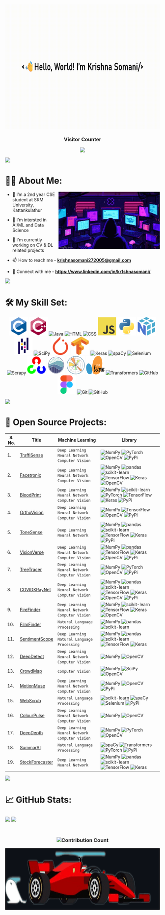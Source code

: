 <p align="center"> 
  <img align="center" src="https://github.com/kr1shnasomani/kr1shnasomani/blob/1ff733f732cabd208babf3fd59a5817b6b2c1172/GIF1.gif" width="722" height="406"/>
</p>

  <h3 align="center">Visitor Counter </h3>
<p align="center"> 
  <img src="https://profile-counter.glitch.me/kr1shnasomani/count.svg" />
</p>

<img src="https://user-images.githubusercontent.com/73097560/115834477-dbab4500-a447-11eb-908a-139a6edaec5c.gif">

# 🙋‍♂️ About Me:
<img align="right" src="https://github.com/kr1shnasomani/kr1shnasomani/blob/75ee72bac5b4ef8c4de1127e730fa867badac9f2/GIF3.gif" width="330" height="186"/>
<div align="left">  

- 🔭 I’m a 2nd year CSE student at SRM University, Kattankulathur
  
- 🤖 I'm intersted in AI/ML and Data Science

- 🌱 I'm currently working on CV & DL related projects
  
- 📫 How to reach me - **krishnasomani272005@gmail.com**
  
- 🤝 Connect with me - **https://www.linkedin.com/in/kr1shnasomani/**

<div/> 

<img src="https://user-images.githubusercontent.com/73097560/115834477-dbab4500-a447-11eb-908a-139a6edaec5c.gif">

# 🛠️ My Skill Set:
</h3>
<p align="center">
<img src="https://raw.githubusercontent.com/teamedwardforever/Readme-Generator/71f25dd8b98329b168142a6b782a107b75eab178/svg/Skills/Languages/c-original.svg" alt="C" width="60" height="60"/>
<img src="https://raw.githubusercontent.com/teamedwardforever/Readme-Generator/71f25dd8b98329b168142a6b782a107b75eab178/svg/Skills/Languages/cplusplus-original.svg" alt="CPP" width="60" height="60"/>
<img src="https://profilinator.rishav.dev/skills-assets/java-original-wordmark.svg" alt="Java" width="60" height="60"/>
<img src="https://upload.wikimedia.org/wikipedia/commons/thumb/3/38/HTML5_Badge.svg/768px-HTML5_Badge.svg.png?20110131171049" alt="HTML" width="60" height="60"/>
<img src="https://upload.wikimedia.org/wikipedia/commons/thumb/6/62/CSS3_logo.svg/2048px-CSS3_logo.svg.png" alt="CSS" width="60" height="60"/>
<img src="https://raw.githubusercontent.com/teamedwardforever/Readme-Generator/71f25dd8b98329b168142a6b782a107b75eab178/svg/Skills/Languages/javascript-original.svg" alt="JavaScript" width="60" height="60"/>
<img src="https://raw.githubusercontent.com/teamedwardforever/Readme-Generator/71f25dd8b98329b168142a6b782a107b75eab178/svg/Skills/Languages/python-original.svg" alt="Python" width="60" height="60"/>
<img src="https://github.com/devicons/devicon/raw/master/icons/numpy/numpy-original.svg" alt="NumPy" width="60" height="60" />
<img src="https://raw.githubusercontent.com/teamedwardforever/Readme-Generator/71f25dd8b98329b168142a6b782a107b75eab178/svg/Skills/ML/pandas-original.svg" alt="pandas" width="60" height="60"/>
<img src="https://upload.wikimedia.org/wikipedia/commons/b/b2/SCIPY_2.svg" alt="SciPy" width="60" height="60" />
<img src="https://raw.githubusercontent.com/teamedwardforever/Readme-Generator/71f25dd8b98329b168142a6b782a107b75eab178/svg/Skills/ML/pytorch-icon.svg" alt="Pytorch" width="60" height="60"/>
<img src="https://raw.githubusercontent.com/teamedwardforever/Readme-Generator/71f25dd8b98329b168142a6b782a107b75eab178/svg/Skills/ML/tensorflow-icon.svg" alt="Tensorflow" width="60" height="60"/>
<img src="https://profilinator.rishav.dev/skills-assets/keras.png" alt="Keras" width="60" height="60" />
<img src="https://cdn-avatars.huggingface.co/v1/production/uploads/1621946385351-60acee08af553873e6d96d0c.png" alt="spaCy" width="60" height="60" />
<img src="https://upload.wikimedia.org/wikipedia/commons/d/d5/Selenium_Logo.png" alt="Selenium" width="60" height="60"/>
<img src="https://b.thumbs.redditmedia.com/e2dMSMwIGoSHH0kHGrQk83oDxo-qy43aKJxlHKDv-ZU.png" alt="Scrapy" width="60" height="60" />
<img src="https://raw.githubusercontent.com/teamedwardforever/Readme-Generator/71f25dd8b98329b168142a6b782a107b75eab178/svg/Skills/ML/opencv-icon.svg" alt="OpenCV" width="60" height="60"/>
<img src="https://raw.githubusercontent.com/teamedwardforever/Readme-Generator/71f25dd8b98329b168142a6b782a107b75eab178/svg/Skills/ML/logo-mark-lightbg.svg" alt="seaborn" width="60" height="60"/>
<img src="https://raw.githubusercontent.com/devicons/devicon/master/icons/matplotlib/matplotlib-original.svg" alt="Matplotlib" width="60" height="60"/>
<img src="https://raw.githubusercontent.com/teamedwardforever/Readme-Generator/71f25dd8b98329b168142a6b782a107b75eab178/svg/Skills/ML/Scikit_learn_logo_small.svg" alt="scikit-learn" width="60" height="60"/>
<img src="https://huggingface.co/front/assets/huggingface_logo-noborder.svg" alt="Transformers" width="60" height="60" />
<img src="https://upload.wikimedia.org/wikipedia/commons/thumb/0/04/PyPI-Logo-notext.svg/546px-PyPI-Logo-notext.svg.png" alt="GitHub" width="60" height="60" />
<img src="https://raw.githubusercontent.com/teamedwardforever/Readme-Generator/71f25dd8b98329b168142a6b782a107b75eab178/svg/Skills/Software/figma-icon.svg" alt="Figma" width="60" height="60"/>
<img src="https://cdn3.iconfinder.com/data/icons/social-media-2169/24/social_media_social_media_logo_git-512.png" alt="Git" width="60" height="60" />
<img src="https://static-00.iconduck.com/assets.00/github-icon-256x249-7imgj54m.png" alt="GitHub" width="60" height="60" />
</p>

<img src="https://user-images.githubusercontent.com/73097560/115834477-dbab4500-a447-11eb-908a-139a6edaec5c.gif">

# 📂 Open Source Projects:
| S. No. | Title | Machine Learning | Library |
|--------|-------|------------------|---------|
| 1. | [TraffiSense](https://github.com/kr1shnasomani/TraffiSense) | `Deep Learning` `Neural Network` `Computer Vision` | ![NumPy](https://img.shields.io/badge/NumPy-black?style=flat-square&logo=numpy) ![PyTorch](https://img.shields.io/badge/PyTorch-black?style=flat-square&logo=pytorch) ![OpenCV](https://img.shields.io/badge/OpenCV-black?style=flat-square&logo=opencv) ![PyPi](https://img.shields.io/badge/PyPi-black?style=flat-square&logo=pypi) |
| 2. | [Facetronix](https://github.com/kr1shnasomani/Facetronix) | `Deep Learning` `Neural Network` `Computer Vision` | ![NumPy](https://img.shields.io/badge/NumPy-black?style=flat-square&logo=numpy) ![pandas](https://img.shields.io/badge/pandas-black?style=flat-square&logo=pandas) ![scikit-learn](https://img.shields.io/badge/scikit--learn-black?style=flat-square&logo=scikit-learn) ![TensorFlow](https://img.shields.io/badge/TensorFlow-black?style=flat-square&logo=tensorflow) ![Keras](https://img.shields.io/badge/Keras-black?style=flat-square&logo=keras) ![OpenCV](https://img.shields.io/badge/OpenCV-black?style=flat-square&logo=opencv) |
| 3. | [BloodPrint](https://github.com/kr1shnasomani/BloodPrint) | `Deep Learning` `Neural Network` `Computer Vision` | ![NumPy](https://img.shields.io/badge/NumPy-black?style=flat-square&logo=numpy) ![scikit-learn](https://img.shields.io/badge/scikit--learn-black?style=flat-square&logo=scikit-learn) ![PyTorch](https://img.shields.io/badge/PyTorch-black?style=flat-square&logo=pytorch) ![TensorFlow](https://img.shields.io/badge/TensorFlow-black?style=flat-square&logo=tensorflow) ![Keras](https://img.shields.io/badge/Keras-black?style=flat-square&logo=keras) ![PyPi](https://img.shields.io/badge/PyPi-black?style=flat-square&logo=pypi) |
| 4. | [OrthoVision](https://github.com/kr1shnasomani/OrthoVision) | `Deep Learning` `Neural Network` `Computer Vision` | ![NumPy](https://img.shields.io/badge/NumPy-black?style=flat-square&logo=numpy) ![TensorFlow](https://img.shields.io/badge/TensorFlow-black?style=flat-square&logo=tensorflow) ![OpenCV](https://img.shields.io/badge/OpenCV-black?style=flat-square&logo=opencv) ![PyPi](https://img.shields.io/badge/PyPi-black?style=flat-square&logo=pypi) |
| 5. | [ToneSense](https://github.com/kr1shnasomani/ToneSense) | `Deep Learning` `Neural Network` | ![NumPy](https://img.shields.io/badge/NumPy-black?style=flat-square&logo=numpy) ![pandas](https://img.shields.io/badge/pandas-black?style=flat-square&logo=pandas) ![scikit-learn](https://img.shields.io/badge/scikit--learn-black?style=flat-square&logo=scikit-learn) ![TensorFlow](https://img.shields.io/badge/TensorFlow-black?style=flat-square&logo=tensorflow) ![Keras](https://img.shields.io/badge/Keras-black?style=flat-square&logo=keras) ![PyPi](https://img.shields.io/badge/PyPi-black?style=flat-square&logo=pypi) |
| 6. | [VisionVerse](https://github.com/kr1shnasomani/VisionVerse) | `Deep Learning` `Neural Network` `Computer Vision` | ![NumPy](https://img.shields.io/badge/NumPy-black?style=flat-square&logo=numpy) ![pandas](https://img.shields.io/badge/pandas-black?style=flat-square&logo=pandas) ![TensorFlow](https://img.shields.io/badge/TensorFlow-black?style=flat-square&logo=tensorflow) ![Keras](https://img.shields.io/badge/Keras-black?style=flat-square&logo=keras) ![OpenCV](https://img.shields.io/badge/OpenCV-black?style=flat-square&logo=opencv) ![PyPi](https://img.shields.io/badge/PyPi-black?style=flat-square&logo=pypi) |
| 7. | [TreeTracer](https://github.com/kr1shnasomani/TreeTracer) | `Deep Learning` `Neural Network` `Computer Vision` | ![NumPy](https://img.shields.io/badge/NumPy-black?style=flat-square&logo=numpy) ![PyTorch](https://img.shields.io/badge/PyTorch-black?style=flat-square&logo=pytorch) ![OpenCV](https://img.shields.io/badge/OpenCV-black?style=flat-square&logo=opencv) ![PyPi](https://img.shields.io/badge/PyPi-black?style=flat-square&logo=pypi) |
| 8. | [COVIDXRayNet](https://github.com/kr1shnasomani/COVIDXRayNet) | `Deep Learning` `Neural Network` `Computer Vision` | ![NumPy](https://img.shields.io/badge/NumPy-black?style=flat-square&logo=numpy) ![oandas](https://img.shields.io/badge/pandas-black?style=flat-square&logo=pandas) ![scikit-learn](https://img.shields.io/badge/scikit--learn-black?style=flat-square&logo=scikit-learn) ![TensorFlow](https://img.shields.io/badge/TensorFlow-black?style=flat-square&logo=tensorflow) ![Keras](https://img.shields.io/badge/Keras-black?style=flat-square&logo=keras) ![OpenCV](https://img.shields.io/badge/OpenCV-black?style=flat-square&logo=opencv) ![PyPi](https://img.shields.io/badge/PyPi-black?style=flat-square&logo=pypi) |
| 9. | [FireFinder](https://github.com/kr1shnasomani/FireFinder) | `Deep Learning` `Neural Network` `Computer Vision` | ![NumPy](https://img.shields.io/badge/NumPy-black?style=flat-square&logo=numpy) ![scikit-learn](https://img.shields.io/badge/scikit--learn-black?style=flat-square&logo=scikit-learn) ![TensorFlow](https://img.shields.io/badge/TensorFlow-black?style=flat-square&logo=tensorflow) ![Keras](https://img.shields.io/badge/Keras-black?style=flat-square&logo=keras) ![OpenCV](https://img.shields.io/badge/OpenCV-black?style=flat-square&logo=opencv) |
| 10. | [FilmFinder](https://github.com/kr1shnasomani/FilmFinder) | `Natural Language Processing` | ![NumPy](https://img.shields.io/badge/NumPy-black?style=flat-square&logo=numpy) ![oandas](https://img.shields.io/badge/pandas-black?style=flat-square&logo=pandas) ![scikit-learn](https://img.shields.io/badge/scikit--learn-black?style=flat-square&logo=scikit-learn) |
| 11. | [SentimentScope](https://github.com/kr1shnasomani/SentimentScope) | `Deep Learning` `Natural Language Processing` | ![NumPy](https://img.shields.io/badge/NumPy-black?style=flat-square&logo=numpy) ![pandas](https://img.shields.io/badge/pandas-black?style=flat-square&logo=pandas) ![scikit-learn](https://img.shields.io/badge/scikit--learn-black?style=flat-square&logo=scikit-learn) ![TensorFlow](https://img.shields.io/badge/TensorFlow-black?style=flat-square&logo=tensorflow) ![Keras](https://img.shields.io/badge/Keras-black?style=flat-square&logo=keras) |
| 12. | [DeepDetect](https://github.com/kr1shnasomani/DeepDetect) | `Deep Learning` `Neural Network` `Computer Vision` | ![NumPy](https://img.shields.io/badge/NumPy-black?style=flat-square&logo=numpy) ![OpenCV](https://img.shields.io/badge/OpenCV-black?style=flat-square&logo=opencv) |
| 13. | [CrowdMap](https://github.com/kr1shnasomani/CrowdMap) | `Computer Vision` | ![NumPy](https://img.shields.io/badge/NumPy-black?style=flat-square&logo=numpy) ![SciPy](https://img.shields.io/badge/SciPy-black?style=flat-square&logo=scipy) ![OpenCV](https://img.shields.io/badge/OpenCV-black?style=flat-square&logo=opencv) |
| 14. | [MotionMuse](https://github.com/kr1shnasomani/MotionMuse) | `Deep Learning` `Neural Network` `Computer Vision` | ![NumPy](https://img.shields.io/badge/NumPy-black?style=flat-square&logo=numpy) ![OpenCV](https://img.shields.io/badge/OpenCV-black?style=flat-square&logo=opencv) ![PyPi](https://img.shields.io/badge/PyPi-black?style=flat-square&logo=pypi) |
| 15. | [WebScrub](https://github.com/kr1shnasomani/WebScrub) | `Natural Language Processing` | ![scikit-learn](https://img.shields.io/badge/scikit--learn-black?style=flat-square&logo=scikit-learn) ![spaCy](https://img.shields.io/badge/spaCy-black?style=flat-square&logo=spacy) ![Selenium](https://img.shields.io/badge/Selenium-black?style=flat-square&logo=selenium) ![PyPi](https://img.shields.io/badge/PyPi-black?style=flat-square&logo=pypi) |
| 16. | [ColourPulse](https://github.com/kr1shnasomani/ColourPulse) | `Deep Learning` `Neural Network` `Computer Vision` | ![NumPy](https://img.shields.io/badge/NumPy-black?style=flat-square&logo=numpy) ![OpenCV](https://img.shields.io/badge/OpenCV-black?style=flat-square&logo=opencv) |
| 17. | [DeepDepth](https://github.com/kr1shnasomani/DeepDepth) | `Deep Learning` `Neural Network` `Computer Vision` | ![NumPy](https://img.shields.io/badge/NumPy-black?style=flat-square&logo=numpy) ![PyTorch](https://img.shields.io/badge/PyTorch-black?style=flat-square&logo=pytorch) ![OpenCV](https://img.shields.io/badge/OpenCV-black?style=flat-square&logo=opencv) |
| 18. | [SummarAI](https://github.com/kr1shnasomani/SummarAI) | `Natural Language Processing` | ![spaCy](https://img.shields.io/badge/spaCy-black?style=flat-square&logo=spacy) ![Transformers](https://img.shields.io/badge/Transformers-black?style=flat-square&logo=huggingface) ![PyTorch](https://img.shields.io/badge/PyTorch-black?style=flat-square&logo=pytorch) ![PyPi](https://img.shields.io/badge/PyPi-black?style=flat-square&logo=pypi) |
| 19. | [StockForecaster](https://github.com/kr1shnasomani/StockForecaster) | `Deep Learning` `Neural Network` | ![NumPy](https://img.shields.io/badge/NumPy-black?style=flat-square&logo=numpy) ![pandas](https://img.shields.io/badge/pandas-black?style=flat-square&logo=pandas) ![scikit-learn](https://img.shields.io/badge/scikit--learn-black?style=flat-square&logo=scikit-learn) ![TensorFlow](https://img.shields.io/badge/TensorFlow-black?style=flat-square&logo=tensorflow) ![Keras](https://img.shields.io/badge/Keras-black?style=flat-square&logo=keras) |
<img src="https://user-images.githubusercontent.com/73097560/115834477-dbab4500-a447-11eb-908a-139a6edaec5c.gif">

# 📈 GitHub Stats:
<h3>
<img align="center" src="https://github-readme-streak-stats.herokuapp.com/?user=kr1shnasomani&theme=onedark&hide_border=false" height="170em" />
<img align="center" src="https://github-readme-stats.vercel.app/api?username=kr1shnasomani&theme=onedark&show_icons=true&hide_border=false&count_private=true" height="170em" />
<br><br>

<p align="center" style="margin-top:30px;">
  <img src="https://github-readme-activity-graph.vercel.app/graph?username=kr1shnasomani&theme=one-dark" alt="Contribution Count" />
</p>

<img src="https://github.com/kr1shnasomani/kr1shnasomani/blob/9df64164ac6563533e624b41eef0ce72f02f8a16/GIF2.gif" height="200"/>
